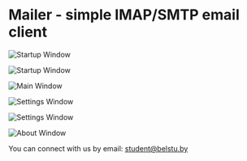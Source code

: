 Mailer - simple IMAP/SMTP email client
===========
![Startup Window](https://pp.userapi.com/c846420/v846420043/ee041/IctzhMzYVlw.jpg)

![Startup Window](https://pp.userapi.com/c846420/v846420043/ee038/P4IRvC07VEo.jpg)

![Main Window](https://pp.userapi.com/c846420/v846420043/ee04a/y54dGyCPWuU.jpg)

![Settings Window](https://pp.userapi.com/c846420/v846420043/ee057/VkVcWMUPvfc.jpg)

![Settings Window](https://pp.userapi.com/c846420/v846420043/ee060/vkvzRiWpmJE.jpg)

![About Window](https://pp.userapi.com/c846420/v846420043/ee069/04mJbAe8Axs.jpg)

You can connect with us by email: student@belstu.by
